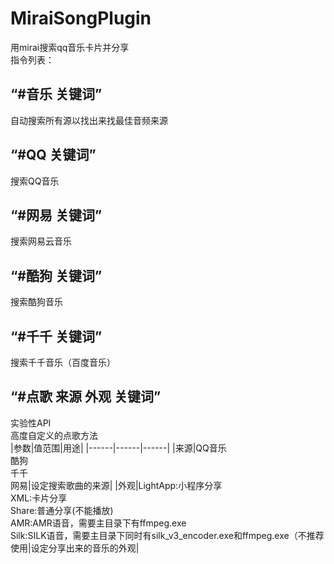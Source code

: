# MiraiSongPlugin
用mirai搜索qq音乐卡片并分享  
指令列表：   

“#音乐 关键词”
-----
自动搜索所有源以找出来找最佳音频来源    

“#QQ 关键词”
-----
搜索QQ音乐  

“#网易 关键词”
-----
搜索网易云音乐  

“#酷狗 关键词”
-----
搜索酷狗音乐  

“#千千 关键词”
-----
搜索千千音乐（百度音乐）  

“#点歌 来源 外观 关键词”
-----
实验性API  
高度自定义的点歌方法  
|参数|值范围|用途|
|------|------|------|
|来源|QQ音乐<br>酷狗<br>千千<br>网易|设定搜索歌曲的来源|
|外观|LightApp:小程序分享<br>XML:卡片分享<br>Share:普通分享(不能播放)<br>AMR:AMR语音，需要主目录下有ffmpeg.exe<br>Silk:SILK语音，需要主目录下同时有silk_v3_encoder.exe和ffmpeg.exe（不推荐使用|设定分享出来的音乐的外观|
